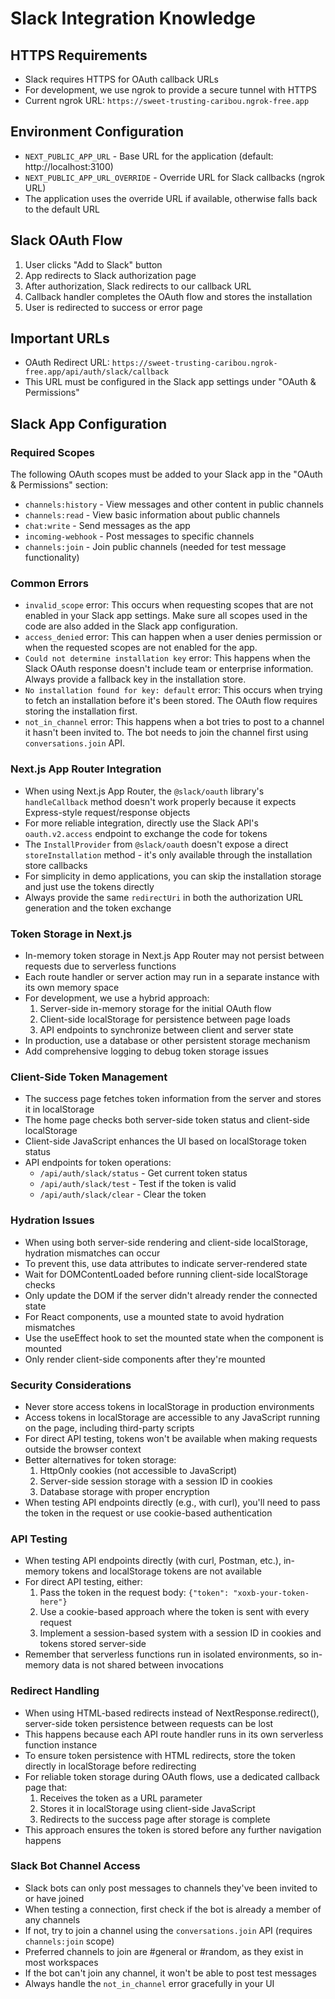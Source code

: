 # Slack Integration Knowledge

## HTTPS Requirements

- Slack requires HTTPS for OAuth callback URLs
- For development, we use ngrok to provide a secure tunnel with HTTPS
- Current ngrok URL: `https://sweet-trusting-caribou.ngrok-free.app`

## Environment Configuration

- `NEXT_PUBLIC_APP_URL` - Base URL for the application (default: http://localhost:3100)
- `NEXT_PUBLIC_APP_URL_OVERRIDE` - Override URL for Slack callbacks (ngrok URL)
- The application uses the override URL if available, otherwise falls back to the default URL

## Slack OAuth Flow

1. User clicks "Add to Slack" button
2. App redirects to Slack authorization page
3. After authorization, Slack redirects to our callback URL
4. Callback handler completes the OAuth flow and stores the installation
5. User is redirected to success or error page

## Important URLs

- OAuth Redirect URL: `https://sweet-trusting-caribou.ngrok-free.app/api/auth/slack/callback`
- This URL must be configured in the Slack app settings under "OAuth & Permissions"

## Slack App Configuration

### Required Scopes

The following OAuth scopes must be added to your Slack app in the "OAuth & Permissions" section:

- `channels:history` - View messages and other content in public channels
- `channels:read` - View basic information about public channels
- `chat:write` - Send messages as the app
- `incoming-webhook` - Post messages to specific channels
- `channels:join` - Join public channels (needed for test message functionality)

### Common Errors

- `invalid_scope` error: This occurs when requesting scopes that are not enabled in your Slack app settings. Make sure all scopes used in the code are also added in the Slack app configuration.
- `access_denied` error: This can happen when a user denies permission or when the requested scopes are not enabled for the app.
- `Could not determine installation key` error: This happens when the Slack OAuth response doesn't include team or enterprise information. Always provide a fallback key in the installation store.
- `No installation found for key: default` error: This occurs when trying to fetch an installation before it's been stored. The OAuth flow requires storing the installation first.
- `not_in_channel` error: This happens when a bot tries to post to a channel it hasn't been invited to. The bot needs to join the channel first using `conversations.join` API.

### Next.js App Router Integration

- When using Next.js App Router, the `@slack/oauth` library's `handleCallback` method doesn't work properly because it expects Express-style request/response objects
- For more reliable integration, directly use the Slack API's `oauth.v2.access` endpoint to exchange the code for tokens
- The `InstallProvider` from `@slack/oauth` doesn't expose a direct `storeInstallation` method - it's only available through the installation store callbacks
- For simplicity in demo applications, you can skip the installation storage and just use the tokens directly
- Always provide the same `redirectUri` in both the authorization URL generation and the token exchange

### Token Storage in Next.js

- In-memory token storage in Next.js App Router may not persist between requests due to serverless functions
- Each route handler or server action may run in a separate instance with its own memory space
- For development, we use a hybrid approach:
  1. Server-side in-memory storage for the initial OAuth flow
  2. Client-side localStorage for persistence between page loads
  3. API endpoints to synchronize between client and server state
- In production, use a database or other persistent storage mechanism
- Add comprehensive logging to debug token storage issues

### Client-Side Token Management

- The success page fetches token information from the server and stores it in localStorage
- The home page checks both server-side token status and client-side localStorage
- Client-side JavaScript enhances the UI based on localStorage token status
- API endpoints for token operations:
  - `/api/auth/slack/status` - Get current token status
  - `/api/auth/slack/test` - Test if the token is valid
  - `/api/auth/slack/clear` - Clear the token

### Hydration Issues

- When using both server-side rendering and client-side localStorage, hydration mismatches can occur
- To prevent this, use data attributes to indicate server-rendered state
- Wait for DOMContentLoaded before running client-side localStorage checks
- Only update the DOM if the server didn't already render the connected state
- For React components, use a mounted state to avoid hydration mismatches
- Use the useEffect hook to set the mounted state when the component is mounted
- Only render client-side components after they're mounted

### Security Considerations

- Never store access tokens in localStorage in production environments
- Access tokens in localStorage are accessible to any JavaScript running on the page, including third-party scripts
- For direct API testing, tokens won't be available when making requests outside the browser context
- Better alternatives for token storage:
  1. HttpOnly cookies (not accessible to JavaScript)
  2. Server-side session storage with a session ID in cookies
  3. Database storage with proper encryption
- When testing API endpoints directly (e.g., with curl), you'll need to pass the token in the request or use cookie-based authentication

### API Testing

- When testing API endpoints directly (with curl, Postman, etc.), in-memory tokens and localStorage tokens are not available
- For direct API testing, either:
  1. Pass the token in the request body: `{"token": "xoxb-your-token-here"}`
  2. Use a cookie-based approach where the token is sent with every request
  3. Implement a session-based system with a session ID in cookies and tokens stored server-side
- Remember that serverless functions run in isolated environments, so in-memory data is not shared between invocations

### Redirect Handling

- When using HTML-based redirects instead of NextResponse.redirect(), server-side token persistence between requests can be lost
- This happens because each API route handler runs in its own serverless function instance
- To ensure token persistence with HTML redirects, store the token directly in localStorage before redirecting
- For reliable token storage during OAuth flows, use a dedicated callback page that:
  1. Receives the token as a URL parameter
  2. Stores it in localStorage using client-side JavaScript
  3. Redirects to the success page after storage is complete
- This approach ensures the token is stored before any further navigation happens

### Slack Bot Channel Access

- Slack bots can only post messages to channels they've been invited to or have joined
- When testing a connection, first check if the bot is already a member of any channels
- If not, try to join a channel using the `conversations.join` API (requires `channels:join` scope)
- Preferred channels to join are #general or #random, as they exist in most workspaces
- If the bot can't join any channel, it won't be able to post test messages
- Always handle the `not_in_channel` error gracefully in your UI
